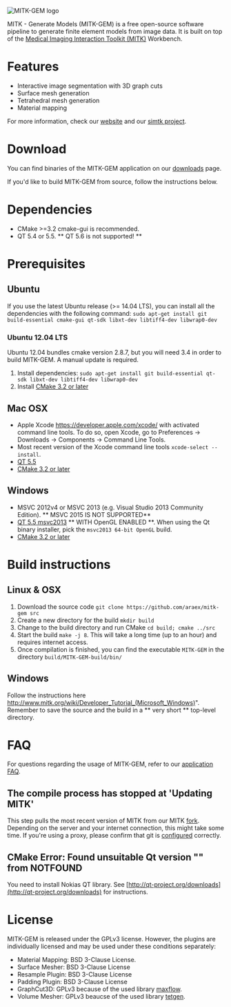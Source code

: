 ![MITK-GEM logo](https://github.com/araex/mitk-gem/blob/master/mitk_gem.png)

MITK - Generate Models (MITK-GEM) is a free open-source software pipeline to generate finite element models from image data. 
It is built on top of the [Medical Imaging Interaction Toolkit (MITK)](http://mitk.org/wiki/MITK) Workbench.

# Features
- Interactive image segmentation with 3D graph cuts
- Surface mesh generation
- Tetrahedral mesh generation
- Material mapping

For more information, check our [website](http://araex.github.io/mitk-gem-site/) and our [simtk project](https://simtk.org/home/mitk-gem).

# Download
You can find binaries of the MITK-GEM application on our [downloads](https://simtk.org/project/xml/downloads.xml?group_id=1063) page.

If you'd like to build MITK-GEM from source, follow the instructions below.

# Dependencies
- CMake >=3.2 cmake-gui is recommended.
- QT 5.4 or 5.5. ** QT 5.6 is not supported! **

# Prerequisites
## Ubuntu
If you use the latest Ubuntu release (>= 14.04 LTS), you can install all the dependencies with the following command:
`sudo apt-get install git build-essential cmake-gui qt-sdk libxt-dev libtiff4-dev libwrap0-dev`

### Ubuntu 12.04 LTS
Ubuntu 12.04 bundles cmake version 2.8.7, but you will need 3.4 in order to build MITK-GEM. A manual update is required.

1. Install dependencies: `sudo apt-get install git build-essential qt-sdk libxt-dev libtiff4-dev libwrap0-dev`
2. Install [CMake 3.2 or later](http://www.cmake.org/download/)

## Mac OSX
- Apple Xcode https://developer.apple.com/xcode/ with activated command line tools. To do so, open Xcode, go to Preferences -> Downloads -> Components -> Command Line Tools. 
- Most recent version of the Xcode command line tools `xcode-select --install`.
- [QT 5.5](http://download.qt.io/archive/qt/5.5/)
- [CMake 3.2 or later](http://www.cmake.org/download/)

## Windows
- MSVC 2012v4 or MSVC 2013 (e.g. Visual Studio 2013 Community Edition). ** MSVC 2015 IS NOT SUPPORTED**
- [QT 5.5 msvc2013](http://download.qt.io/archive/qt/5.5/) ** WITH OpenGL ENABLED **. When using the Qt binary installer, pick the `msvc2013 64-bit OpenGL` build.
- [CMake 3.2 or later](http://www.cmake.org/download/)

# Build instructions 
## Linux & OSX
1. Download the source code `git clone https://github.com/araex/mitk-gem src`
2. Create a new directory for the build `mkdir build`
3. Change to the build directory and run CMake `cd build; cmake ../src`
4. Start the build `make -j 8`. This will take a long time (up to an hour) and requires internet access.
5. Once compilation is finished, you can find the executable `MITK-GEM` in the directory `build/MITK-GEM-build/bin/`

## Windows
Follow the instructions here http://www.mitk.org/wiki/Developer_Tutorial_(Microsoft_Windows)".
Remember to save the source and the build in a ** very short ** top-level directory.

# FAQ
For questions regarding the usage of MITK-GEM, refer to our [application FAQ](http://araex.github.io/mitk-gem-site/#faq).
## The compile process has stopped at 'Updating MITK'
This step pulls the most recent version of MITK from our MITK [fork](https://github.com/araex/mitk). 
Depending on the server and your internet connection, this might take some time. 
If you're using a proxy, please confirm that git is [configured](http://stackoverflow.com/questions/783811/getting-git-to-work-with-a-proxy-server) correctly.

## CMake Error: Found unsuitable Qt version "" from NOTFOUND
You need to install Nokias QT library. See [http://qt-project.org/downloads](http://qt-project.org/downloads) for instructions.

# License
MITK-GEM is released under the GPLv3 license. However, the plugins are individually licensed and may be used under these conditions separately:
- Material Mapping: BSD 3-Clause License.
- Surface Mesher: BSD 3-Clause License
- Resample Plugin: BSD 3-Clause License
- Padding Plugin: BSD 3-Clause License
- GraphCut3D: GPLv3 because of the used library [maxflow](https://pub.ist.ac.at/~vnk/software.html).
- Volume Mesher: GPLv3 beaucse of the used library [tetgen](http://wias-berlin.de/software/tetgen/).

